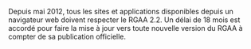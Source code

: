 Depuis mai 2012, tous les sites et applications disponibles depuis un navigateur web doivent respecter le RGAA 2.2. Un délai de 18 mois est accordé pour faire la mise à jour vers toute nouvelle version du RGAA à compter de sa publication officielle.
